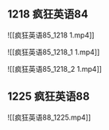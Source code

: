 ## 1218 疯狂英语84

![[疯狂英语85_1218 1.mp4]]


![[疯狂英语85_1218_1 1.mp4]]

![[疯狂英语85_1218_2 1.mp4]]
## 1225 疯狂英语88
![[疯狂英语88_1225.mp4]]